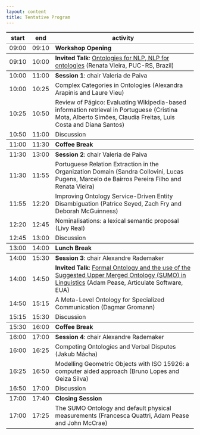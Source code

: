 ```yaml
---
layout: content
title: Tentative Program
---
```


<table border="2" cellspacing="0" cellpadding="6" rules="groups" frame="hsides">
<thead>
<tr>
<th scope="col">start</th>
<th scope="col">end</th>
<th scope="col">activity</th>
</tr>
</thead>
<tbody>
<tr>
<td>09:00</td>
<td>09:10</td>
<td><b>Workshop Opening</b></td>
</tr>
</tbody>
<tbody>
<tr>
<td>09:10</td>
<td>10:00</td>
<td><b>Invited Talk</b>: <a href="invited-speakers.html">Ontologies for NLP, NLP for ontologies</a> (Renata Vieira, PUC-RS, Brazil)</td>
</tr>
</tbody>
<tbody>
<tr>
<td>10:00</td>
<td>11:00</td>
<td><b>Session 1</b>: chair Valeria de Paiva</td>
</tr>

<tr>
<td>10:00</td>
<td>10:25</td>
<td>Complex Categories in Ontologies (Alexandra Arapinis and Laure Vieu)</td>
</tr>

<tr>
<td>10:25</td>
<td>10:50</td>
<td>Review of Págico: Evaluating Wikipedia-based information retrieval in Portuguese (Cristina Mota, Alberto Simões, Claudia Freitas, Luis Costa and Diana Santos)</td>
</tr>

<tr>
<td>10:50</td>
<td>11:00</td>
<td>Discussion</td>
</tr>
</tbody>
<tbody>
<tr>
<td>11:00</td>
<td>11:30</td>
<td><b>Coffee Break</b></td>
</tr>
</tbody>
<tbody>
<tr>
<td>11:30</td>
<td>13:00</td>
<td><b>Session 2</b>: chair Valeria de Paiva</td>
</tr>

<tr>
<td>11:30</td>
<td>11:55</td>
<td>Portuguese Relation Extraction in the Organization Domain (Sandra Collovini, Lucas Pugens, Marcelo de Bairros Pereira Filho and Renata Vieira)</td>
</tr>

<tr>
<td>11:55</td>
<td>12:20</td>
<td>Improving Ontology Service-Driven Entity Disambiguation (Patrice Seyed, Zach Fry and Deborah McGuinness)</td>
</tr>

<tr>
<td>12:20</td>
<td>12:45</td>
<td>Nominalisations: a lexical semantic proposal (Livy Real)</td>
</tr>

<tr>
<td>12:45</td>
<td>13:00</td>
<td>Discussion</td>
</tr>
</tbody>
<tbody>
<tr>
<td>13:00</td>
<td>14:00</td>
<td><b>Lunch Break</b></td>
</tr>
</tbody>
<tbody>
<tr>
<td>14:00</td>
<td>15:30</td>
<td><b>Session 3</b>: chair Alexandre Rademaker</td>
</tr>

<tr>
<td>14:00</td>
<td>14:50</td>
<td><b>Invited Talk</b>: <a href="invited-speakers.html">Formal Ontology and the use of the Suggested Upper Merged Ontology (SUMO) in Linguistics</a> (Adam Pease, Articulate Software, EUA)</td>
</tr>

<tr>
<td>14:50</td>
<td>15:15</td>
<td>A Meta-Level Ontology for Specialized Communication (Dagmar Gromann)</td>
</tr>

<tr>
<td>15:15</td>
<td>15:30</td>
<td>Discussion</td>
</tr>
</tbody>
<tbody>
<tr>
<td>15:30</td>
<td>16:00</td>
<td><b>Coffee Break</b></td>
</tr>
</tbody>
<tbody>
<tr>
<td>16:00</td>
<td>17:00</td>
<td><b>Session 4</b>: chair Alexandre Rademaker</td>
</tr>

<tr>
<td>16:00</td>
<td>16:25</td>
<td>Competing Ontologies and Verbal Disputes (Jakub Mácha)</td>
</tr>

<tr>
<td>16:25</td>
<td>16:50</td>
<td>Modelling Geometric Objects with ISO 15926: a computer aided approach (Bruno Lopes and Geiza Silva)</td>
</tr>

<tr>
<td>16:50</td>
<td>17:00</td>
<td>Discussion</td>
</tr>
</tbody>
<tbody>
<tr>
<td>17:00</td>
<td>17:40</td>
<td><b>Closing Session</b></td>
</tr>

<tr>
<td>17:00</td>
<td>17:25</td>
<td>The SUMO Ontology and default physical measurements (Francesca Quattri, Adam Pease and John McCrae)</td>
</tr>
</tbody>
</table>
